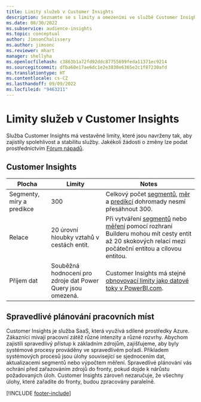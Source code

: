 ```yaml
---
title: Limity služeb v Customer Insights
description: Seznamte se s limity a omezeními ve službě Customer Insights SaaS.
ms.date: 08/30/2022
ms.subservice: audience-insights
ms.topic: conceptual
author: JimsonChalissery
ms.author: jimsonc
ms.reviewer: mhart
manager: shellyha
ms.openlocfilehash: c3863b1a72fd92ddc87755699feda11371ec9214
ms.sourcegitcommit: dfba60e17ae6dc1e2e3830e6365e2c1f87230afd
ms.translationtype: HT
ms.contentlocale: cs-CZ
ms.lasthandoff: 09/09/2022
ms.locfileid: "9463211"
---
```

# <a name="service-limits-in-customer-insights"></a>Limity služeb v Customer Insights

 Služba Customer Insights má vestavěné limity, které jsou navrženy tak, aby zajistily spolehlivost a stabilitu služby. Jakékoli žádosti o změny lze podat prostřednictvím [Fórum nápadů](https://go.microsoft.com/fwlink/?linkid=2074172).

## <a name="customer-insights"></a>Customer Insights

| Plocha  | Limity  | Notes |
|-------------|---------------------------------------------------------------------|---------------------------------------------------------------------|
| Segmenty, míry a predikce | 300  | Celkový počet [segmentů](segments.md), [měr](measures.md) a [predíkcí](predictions-overview.md) dohromady nesmí přesáhnout 300.  |
| Relace | 20 úrovní hloubky vztahů v cestách entit. | Při vytváření [segmentů](segments.md) nebo [měření](measures.md) pomocí rozhraní Builderu mohou mít cesty entit až 20 skokových relací mezi počáteční entitou a cílovou entitou.  |
|Příjem dat| Souběžná hodnocení pro zdroje dat Power Query jsou omezená. | Customer Insights má stejné [obnovovací limity jako datové toky v PowerBI.com](/power-query/power-query-online-limits#refresh-limits). |

## <a name="fair-scheduling-of-jobs"></a>Spravedlivé plánování pracovních míst

Customer Insights je služba SaaS, která využívá sdílené prostředky Azure. Zákazníci mívají pracovní zátěž různé intenzity a různé rozvrhy. Abychom zajistili spravedlivý přístup k základním zdrojům, zajišťujeme, aby byly systémové procesy prováděny ve spravedlivém pořadí. Příkladem systémových procesů jsou úlohy související se sjednocením dat, aktualizacemi segmentů nebo výpočtem měření. Spravedlivé plánování vás ochrání před zařazováním zdrojů do fronty, pokud dojde k nárůstu požadovaných úloh. Customer Insights zároveň nezaručuje, že všechny úlohy, které zařadíte do fronty, budou zpracovány paralelně.

[!INCLUDE [footer-include](includes/footer-banner.md)]
